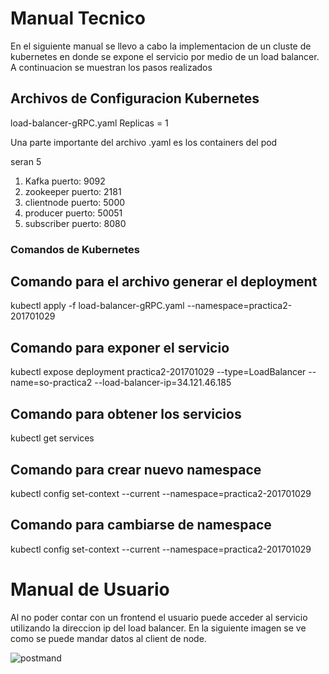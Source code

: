 # Manual Tecnico
En el siguiente manual se llevo a cabo la implementacion de un cluste de kubernetes en donde se expone el servicio por medio de un load balancer. A continuacion se muestran los pasos realizados

## Archivos de Configuracion Kubernetes

load-balancer-gRPC.yaml
Replicas = 1

Una parte importante del archivo .yaml es los containers del pod

seran 5
1. Kafka
	puerto: 9092
2. zookeeper
	puerto: 2181
3. clientnode
	puerto: 5000
4. producer
	puerto: 50051
5. subscriber
	puerto: 8080

### Comandos de Kubernetes

## Comando para el archivo generar el deployment

kubectl apply -f load-balancer-gRPC.yaml --namespace=practica2-201701029

## Comando para exponer el servicio

kubectl expose deployment practica2-201701029 --type=LoadBalancer --name=so-practica2 --load-balancer-ip=34.121.46.185

## Comando para obtener los servicios
kubectl get services

## Comando para crear nuevo namespace
kubectl config set-context --current --namespace=practica2-201701029

## Comando para cambiarse de namespace
kubectl config set-context --current --namespace=practica2-201701029

# Manual de Usuario
Al no poder contar con un frontend el usuario puede acceder al servicio utilizando la direccion ip del load balancer. En la siguiente imagen se ve como se puede mandar datos al client de node.

![postmand](https://user-images.githubusercontent.com/14056462/166612575-6ea1aa80-5f55-462b-aeb7-f011cbcc955b.png)

